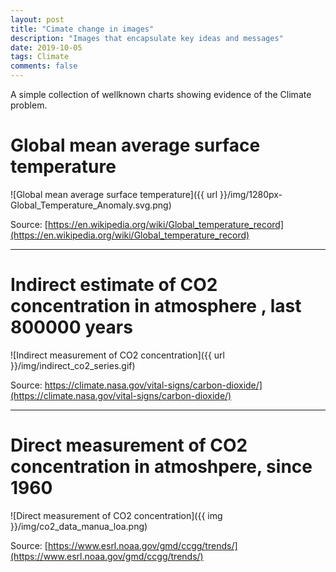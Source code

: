 ```yaml
---
layout: post
title: "Cimate change in images"
description: "Images that encapsulate key ideas and messages"
date: 2019-10-05
tags: Climate
comments: false
---
```


A simple collection of wellknown charts showing evidence of the Climate problem.


# Global mean average surface temperature


![Global mean average surface temperature]({{ url }}/img/1280px-Global_Temperature_Anomaly.svg.png)

Source: [https://en.wikipedia.org/wiki/Global_temperature_record](https://en.wikipedia.org/wiki/Global_temperature_record)


-------


# Indirect estimate of CO2 concentration in atmosphere , last 800000 years


![Indirect measurement of CO2 concentration]({{ url }}/img/indirect_co2_series.gif)

Source: https://climate.nasa.gov/vital-signs/carbon-dioxide/](https://climate.nasa.gov/vital-signs/carbon-dioxide/)


-----

# Direct measurement of CO2 concentration in atmoshpere, since 1960

![Direct measurement of CO2 concentration]({{ img }}/img/co2_data_manua_loa.png)

Source: [https://www.esrl.noaa.gov/gmd/ccgg/trends/](https://www.esrl.noaa.gov/gmd/ccgg/trends/)
